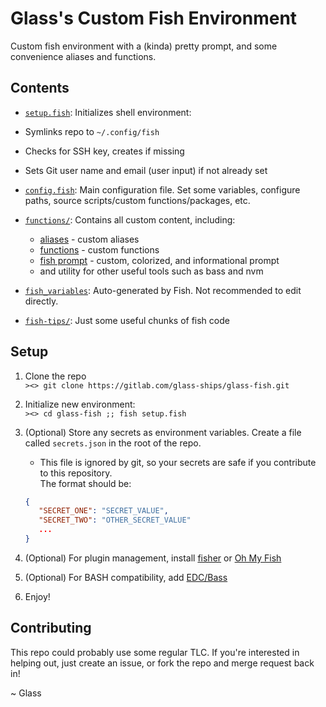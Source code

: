 # Glass's Custom Fish Environment

Custom fish environment with a (kinda) pretty prompt, and some convenience aliases and functions.

## Contents

- [`setup.fish`](setup.fish): Initializes shell environment:

- Symlinks repo to `~/.config/fish`
- Checks for SSH key, creates if missing
- Sets Git user name and email (user input) if not already set

- [`config.fish`](config.fish): Main configuration file. Set some variables, configure paths, source scripts/custom functions/packages, etc.

- [`functions/`](functions): Contains all custom content, including:

  - [aliases](functions/custom_aliases.fish) - custom aliases
  - [functions](functions/custom_functions.fish) - custom functions
  - [fish prompt](functions/fish_prompt.fish) - custom, colorized, and informational prompt
  - and utility for other useful tools such as bass and nvm

- [`fish_variables`](fish_variables): Auto-generated by Fish. Not recommended to edit directly.

- [`fish-tips/`](fish-tips): Just some useful chunks of fish code

## Setup

1. Clone the repo  
   `><> git clone https://gitlab.com/glass-ships/glass-fish.git`

1. Initialize new environment:  
   `><> cd glass-fish ;; fish setup.fish`

1. (Optional) Store any secrets as environment variables. Create a file called `secrets.json` in the root of the repo.

   - This file is ignored by git, so your secrets are safe if you contribute to this repository.  
     The format should be:

   ```json
   {
      "SECRET_ONE": "SECRET_VALUE",
      "SECRET_TWO": "OTHER_SECRET_VALUE"
      ...
   }
   ```

1. (Optional) For plugin management, install [fisher](https://github.com/jorgebucaran/fisher) or [Oh My Fish](https://github.com/oh-my-fish/oh-my-fish)

1. (Optional) For BASH compatibility, add [EDC/Bass](https://github.com/edc/bass)

1. Enjoy!

## Contributing

This repo could probably use some regular TLC. If you're interested in helping out, just create an issue, or fork the repo and merge request back in!

~ Glass

